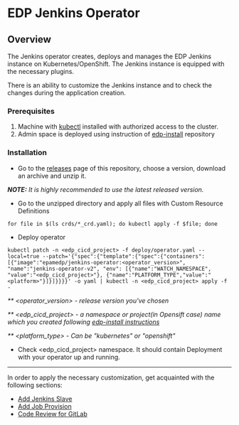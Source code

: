 # EDP Jenkins Operator

## Overview

The Jenkins operator creates, deploys and manages the EDP Jenkins instance on Kubernetes/OpenShift. The Jenkins instance is equipped with the necessary plugins. 

There is an ability to customize the Jenkins instance and to check the changes during the application creation.

### Prerequisites
1. Machine with [kubectl](https://kubernetes.io/docs/tasks/tools/install-kubectl/) installed with authorized access to the cluster.
2. Admin space is deployed using instruction of [edp-install](https://github.com/epmd-edp/edp-install#admin-space) repository

### Installation
* Go to the [releases](https://github.com/epmd-edp/jenkins-operator/releases) page of this repository, choose a version, download an archive and unzip it.

_**NOTE:** It is highly recommended to use the latest released version._

* Go to the unzipped directory and apply all files with Custom Resource Definitions

`for file in $(ls crds/*_crd.yaml); do kubectl apply -f $file; done`

* Deploy operator

`kubectl patch -n <edp_cicd_project> -f deploy/operator.yaml --local=true --patch='{"spec":{"template":{"spec":{"containers":[{"image":"epamedp/jenkins-operator:<operator_version>", "name":"jenkins-operator-v2", "env": [{"name":"WATCH_NAMESPACE", "value":"<edp_cicd_project>"}, {"name":"PLATFORM_TYPE","value":"<platform>"}]}]}}}}' -o yaml | kubectl -n <edp_cicd_project> apply -f -`

_** <operator_version> - release version you've chosen_

_** <edp_cicd_project> - a namespace or project(in Opensift case) name which you created following [edp-install instructions](https://github.com/epmd-edp/edp-install#install-edp)_

_** <platform_type> - Can be "kubernetes" or "openshift"_

* Check <edp_cicd_project> namespace. It should contain Deployment with your operator up and running.

---

In order to apply the necessary customization, get acquainted with the following sections:

* [Add Jenkins Slave](documentation/add-jenkins-slave.md) 
* [Add Job Provision](documentation/add-job-provision.md)
* [Code Review for GitLab](documentation/code-review-for-gitlab.md) 